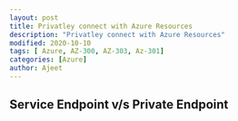 ```yaml
---
layout: post
title: Privatley connect with Azure Resources
description: "Privatley connect with Azure Resources"
modified: 2020-10-10
tags: [ Azure, AZ-300, AZ-303, Az-301]
categories: [Azure]
author: Ajeet
---
```


## Service Endpoint v/s Private Endpoint 
